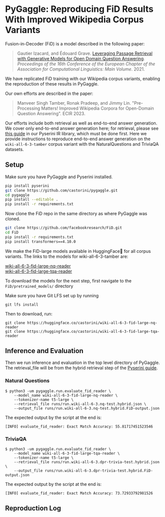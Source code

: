 # PyGaggle: Reproducing FiD Results With Improved Wikipedia Corpus Variants

Fusion-in-Decoder (FiD) is a model described in the following paper:

> Gautier Izacard, and Édouard Grave. [Leveraging Passage Retrieval with Generative Models for Open Domain Question Answering](https://aclanthology.org/2021.eacl-main.74/). _Proceedings of the 16th Conference of the European Chapter of the Association for Computational Linguistics: Main Volume_. 2021.

We have replicated FiD training with our Wikipedia corpus variants, enabling the reproduction of these results in PyGaggle.

Our own efforts are described in the paper: 
> Manveer Singh Tamber, Ronak Pradeep, and Jimmy Lin. "Pre-Processing Matters! Improved Wikipedia Corpora for Open-Domain Question Answering". ECIR 2023. 

Our efforts include both retrieval as well as end-to-end answer generation.
We cover only end-to-end answer generation here; for retrieval, please see [this guide](https://github.com/castorini/pyserini/blob/master/docs/experiments-wiki-corpora.md) in our Pyserini IR library, which must be done first. Here we provide instructions to reproduce end-to-end answer generation on the ```wiki-all-6-3-tamber``` corpus variant with the NaturalQuestions and TriviaQA datasets.

## Setup
Make sure you have PyGaggle and Pyserini installed.

```bash
pip install pyserini
git clone https://github.com/castorini/pygaggle.git 
cd pygaggle
pip install --editable .
pip install -r requirements.txt
```

Now clone the FiD repo in the same directory as where PyGaggle was cloned.

```bash
git clone https://github.com/facebookresearch/FiD.git
cd FiD
pip install -r requirements.txt
pip install transformers==4.10.0
```

We make the FiD-large models available in HuggingFace🤗 for all corpus variants. The links to the models for wiki-all-6-3-tamber are:

[wiki-all-6-3-fid-large-nq-reader](https://huggingface.co/castorini/wiki-all-6-3-fid-large-nq-reader)  
[wiki-all-6-3-fid-large-tqa-reader](https://huggingface.co/castorini/wiki-all-6-3-fid-large-tqa-reader)  

To download the models for the next step, first navigate to the ```FiD/pretrained_models/``` directory

Make sure you have Git LFS set up by running 
```
git lfs install
```
Then to download, run:
```
git clone https://huggingface.co/castorini/wiki-all-6-3-fid-large-nq-reader
git clone https://huggingface.co/castorini/wiki-all-6-3-fid-large-tqa-reader
```

## Inference and Evaluation

Then we run inference and evaluation in the top level directory of PyGaggle. The retrieval_file will be from the hybrid retrieval step of the [Pyserini guide](https://github.com/castorini/pyserini/blob/master/docs/experiments-wiki-corpora.md).

### Natural Questions
```
$ python3 -um pygaggle.run.evaluate_fid_reader \
    --model_name wiki-all-6-3-fid-large-nq-reader \
    --tokenizer-name t5-large \
    --retrieval_file runs/run.wiki-all-6-3.nq-test.hybrid.json \
    --output_file runs/run.wiki-all-6-3.nq-test.hybrid.FiD-output.json
```
The expected output by the script at the end is:
```
[INFO] evaluate_fid_reader: Exact Match Accuracy: 55.81717451523546
```

### TriviaQA
```
$ python3 -um pygaggle.run.evaluate_fid_reader \
    --model_name wiki-all-6-3-fid-large-tqa-reader \
    --tokenizer-name t5-large \
    --retrieval_file runs/run.wiki-all-6-3.dpr-trivia-test.hybrid.json \
    --output_file runs/run.wiki-all-6-3.dpr-trivia-test.hybrid.FiD-output.json
```
The expected output by the script at the end is:
```
[INFO] evaluate_fid_reader: Exact Match Accuracy: 73.72933792981526
```

## Reproduction Log


